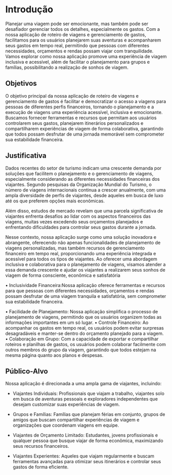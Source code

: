 # Introdução

Planejar uma viagem pode ser emocionante, mas também pode ser desafiador gerenciar todos os detalhes, especialmente os gastos. Com a nossa aplicação de roteiro de viagens e gerenciamento de gastos, facilitamos para os usuários planejarem suas aventuras e acompanharem seus gastos em tempo real, permitindo que pessoas com diferentes necessidades, orçamentos e rendas possam viajar com tranquilidade. Vamos explorar como nossa aplicação promove uma experiência de viagem inclusiva e acessível, além de facilitar o planejamento para grupos e famílias, possibilitando a realização de sonhos de viagem.


## Objetivos

O objetivo principal da nossa aplicação de roteiro de viagens e gerenciamento de gastos é facilitar e democratizar o acesso a viagens para pessoas de diferentes perfis financeiros, tornando o planejamento e a execução de viagens uma experiência acessível, inclusiva e emocionante. Buscamos fornecer ferramentas e recursos que permitam aos usuários controlarem seus gastos, planejarem itinerários personalizados e compartilharem experiências de viagem de forma colaborativa, garantindo que todos possam desfrutar de uma jornada memorável sem comprometer sua estabilidade financeira.

## Justificativa

Dados recentes do setor de turismo indicam uma crescente demanda por soluções que facilitem o planejamento e o gerenciamento de viagens, especialmente considerando as diferentes necessidades financeiras dos viajantes. Segundo pesquisas da Organização Mundial do Turismo, o número de viagens internacionais continua a crescer anualmente, com uma ampla diversidade de perfis de viajantes, desde aqueles em busca de luxo até os que preferem opções mais econômicas.

Além disso, estudos de mercado revelam que uma parcela significativa de viajantes enfrenta desafios ao lidar com os aspectos financeiros das viagens, muitas vezes excedendo seus orçamentos planejados e enfrentando dificuldades para controlar seus gastos durante a jornada.

Nesse contexto, nossa aplicação surge como uma solução inovadora e abrangente, oferecendo não apenas funcionalidades de planejamento de viagens personalizadas, mas também recursos de gerenciamento financeiro em tempo real, proporcionando uma experiência integrada e acessível para todos os tipos de viajantes. Ao oferecer uma abordagem inclusiva e colaborativa para o planejamento de viagens, visamos atender a essa demanda crescente e ajudar os viajantes a realizarem seus sonhos de viagem de forma consciente, econômica e satisfatória

 • Inclusividade Financeira:Nossa aplicação oferece ferramentas e recursos para que pessoas com diferentes necessidades, orçamentos e rendas possam desfrutar de uma viagem tranquila e satisfatória, sem comprometer sua estabilidade financeira.

 • Facilidade de Planejamento: Nossa aplicação simplifica o processo de planejamento de viagens, permitindo que os usuários organizem todas as informações importantes em um só lugar.
  • Controle Financeiro: Ao acompanhar os gastos em tempo real, os usuários podem evitar surpresas desagradáveis e manter-se dentro do orçamento planejado para a viagem.
  • Colaboração em Grupo: Com a capacidade de exportar e compartilhar roteiros e planilhas de gastos, os usuários podem colaborar facilmente com outros membros do grupo da viagem, garantindo que todos estejam na mesma página quanto aos planos e despesas.


## Público-Alvo

Nossa aplicação é direcionada a uma ampla gama de viajantes, incluindo:

- Viajantes Individuais: Profissionais que viajam a trabalho, viajantes solo em busca de aventuras pessoais e exploradores independentes que desejam customizar suas experiências de viagem.

- Grupos e Famílias: Famílias que planejam férias em conjunto, grupos de amigos que buscam compartilhar experiências de viagem e organizações que coordenam viagens em equipe.

- Viajantes de Orçamento Limitado: Estudantes, jovens profissionais e qualquer pessoa que busque viajar de forma econômica, maximizando seus recursos financeiros.

- Viajantes Experientes: Aqueles que viajam regularmente e buscam ferramentas avançadas para otimizar seus itinerários e controlar seus gastos de forma eficiente.
